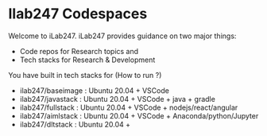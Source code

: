 # Ilab247 Codespaces
Welcome to iLab247.  iLab247 provides guidance on two major things:

- Code repos for Research topics and 
- Tech stacks for Research & Development

You have built in tech stacks for (How to run ?)

- ilab247/baseimage : Ubuntu 20.04 + VSCode 
- ilab247/javastack : Ubuntu 20.04 + VSCode + java + gradle
- ilab247/fullstack : Ubuntu 20.04 + VSCode + nodejs/react/angular
- ilab247/aimlstack : Ubuntu 20.04 + VSCode + Anaconda/python/Jupyter 
- ilab247/dltstack : Ubuntu 20.04 + 




